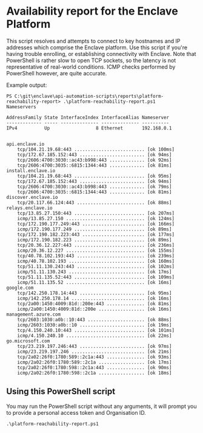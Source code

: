 # Availability report for the Enclave Platform

This script resolves and attempts to connect to key hostnames and IP addresses which comprise the Enclave platform. Use this script if you're having trouble enrolling, or establishing connectivity with Enclave. Note that PowerShell is rather slow to open TCP sockets, so the latency is not representative of real-world conditions. ICMP checks performed by PowerShell however, are quite accurate.

Example output:

```
PS C:\git\enclave\api-automation-scripts\reports\platform-reachability-report> .\platform-reachability-report.ps1
Nameservers

AddressFamily State InterfaceIndex InterfaceAlias Nameserver
------------- ----- -------------- -------------- ----------
IPv4          Up                 8 Ethernet       192.168.0.1


api.enclave.io
    tcp/104.21.19.68:443 .......................... [ok 100ms]
    tcp/172.67.185.152:443 ........................ [ok 94ms]
    tcp/2606:4700:3030::ac43:b998:443 ............. [ok 92ms]
    tcp/2606:4700:3035::6815:1344:443 ............. [ok 81ms]
install.enclave.io
    tcp/104.21.19.68:443 .......................... [ok 95ms]
    tcp/172.67.185.152:443 ........................ [ok 94ms]
    tcp/2606:4700:3030::ac43:b998:443 ............. [ok 79ms]
    tcp/2606:4700:3035::6815:1344:443 ............. [ok 81ms]
discover.enclave.io
    tcp/20.117.66.124:443 ......................... [ok 88ms]
relays.enclave.io
    tcp/13.85.27.150:443 .......................... [ok 207ms]
    icmp/13.85.27.150 ............................. [ok 124ms]
    tcp/172.190.177.249:443 ....................... [ok 166ms]
    icmp/172.190.177.249 .......................... [ok 89ms]
    tcp/172.190.182.223:443 ....................... [ok 177ms]
    icmp/172.190.182.223 .......................... [ok 89ms]
    tcp/20.36.12.227:443 .......................... [ok 236ms]
    icmp/20.36.12.227 ............................. [ok 155ms]
    tcp/40.78.102.193:443 ......................... [ok 239ms]
    icmp/40.78.102.193 ............................ [ok 160ms]
    tcp/51.11.130.243:443 ......................... [ok 102ms]
    icmp/51.11.130.243 ............................ [ok 17ms]
    tcp/51.11.135.52:443 .......................... [ok 109ms]
    icmp/51.11.135.52 ............................. [ok 16ms]
google.com
    tcp/142.250.178.14:443 ........................ [ok 95ms]
    icmp/142.250.178.14 ........................... [ok 16ms]
    tcp/2a00:1450:4009:81d::200e:443 .............. [ok 81ms]
    icmp/2a00:1450:4009:81d::200e ................. [ok 16ms]
management.azure.com
    tcp/2603:1030:a0b::10:443 ..................... [ok 88ms]
    icmp/2603:1030:a0b::10 ........................ [ok 19ms]
    tcp/4.150.240.10:443 .......................... [ok 101ms]
    icmp/4.150.240.10 ............................. [ok 22ms]
go.microsoft.com
    tcp/23.219.197.246:443 ........................ [ok 97ms]
    icmp/23.219.197.246 ........................... [ok 21ms]
    tcp/2a02:26f0:1780:589::2c1a:443 .............. [ok 93ms]
    icmp/2a02:26f0:1780:589::2c1a ................. [ok 17ms]
    tcp/2a02:26f0:1780:598::2c1a:443 .............. [ok 90ms]
    icmp/2a02:26f0:1780:598::2c1a ................. [ok 18ms]
```

## Using this PowerShell script

You may run the PowerShell script without any arguments, it will prompt you to provide a personal access token and Organisation ID.

```
.\platform-reachability-report.ps1
```

